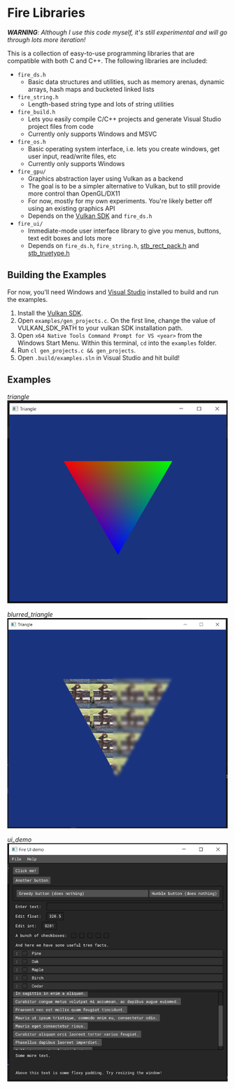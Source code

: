 # Fire Libraries

***WARNING**: Although I use this code myself, it's still experimental and will go through lots more iteration!*

This is a collection of easy-to-use programming libraries that are compatible with both C and C++. The following libraries are included:

* `fire_ds.h`
  * Basic data structures and utilities, such as memory arenas, dynamic arrays, hash maps and bucketed linked lists
* `fire_string.h`
  * Length-based string type and lots of string utilities
* `fire_build.h`
  * Lets you easily compile C/C++ projects and generate Visual Studio project files from code
  * Currently only supports Windows and MSVC
* `fire_os.h`
  * Basic operating system interface, i.e. lets you create windows, get user input, read/write files, etc
  * Currently only supports Windows
* `fire_gpu/`
  * Graphics abstraction layer using Vulkan as a backend
  * The goal is to be a simpler alternative to Vulkan, but to still provide more control than OpenGL/DX11
  * For now, mostly for my own experiments. You're likely better off using an existing graphics API
  * Depends on the [Vulkan SDK](https://vulkan.lunarg.com/) and `fire_ds.h`
* `fire_ui/`
  * Immediate-mode user interface library to give you menus, buttons, text edit boxes and lots more
  * Depends on `fire_ds.h`, `fire_string.h`, [stb_rect_pack.h](https://github.com/nothings/stb/blob/master/stb_rect_pack.h) and [stb_truetype.h](https://github.com/nothings/stb/blob/master/stb_truetype.h)

## Building the Examples

For now, you'll need Windows and [Visual Studio](https://visualstudio.microsoft.com/) installed to build and run the examples.

1. Install the [Vulkan SDK](https://vulkan.lunarg.com/).
2. Open `examples/gen_projects.c`. On the first line, change the value of VULKAN_SDK_PATH to your vulkan SDK installation path.
3. Open `x64 Native Tools Command Prompt for VS <year>` from the Windows Start Menu. Within this terminal, `cd` into the `examples` folder.
4. Run `cl gen_projects.c && gen_projects`.
5. Open `.build/examples.sln` in Visual Studio and hit build!


## Examples

*triangle*
![ui_demo](/screenshots/triangle.png)

*blurred_triangle*
![ui_demo](/screenshots/blurred_triangle.png)

*ui_demo*
![ui_demo](/screenshots/ui_demo.png)
